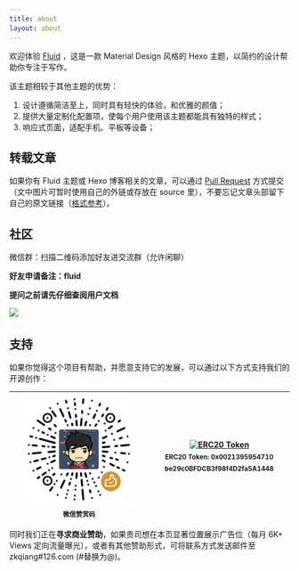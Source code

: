```yaml
---
title: about
layout: about
---
```


欢迎体验 [Fluid](https://github.com/fluid-dev/hexo-theme-fluid) ，这是一款 Material Design 风格的 Hexo 主题，以简约的设计帮助你专注于写作。

该主题相较于其他主题的优势：

1. 设计遵循简洁至上，同时具有轻快的体验，和优雅的颜值；
2. 提供大量定制化配置项，使每个用户使用该主题都能具有独特的样式；
3. 响应式页面，适配手机、平板等设备；

## 转载文章

如果你有 Fluid 主题或 Hexo 博客相关的文章，可以通过 [Pull Request](https://github.com/fluid-dev/hexo-fluid-blog/pulls) 方式提交（文中图片可暂时使用自己的外链或存放在 source 里），不要忘记文章头部留下自己的原文链接（[格式参考](https://raw.githubusercontent.com/fluid-dev/hexo-fluid-blog/master/source/_posts/hexo-darkmode.md)）。

## 社区

微信群：扫描二维码添加好友进交流群（允许闲聊）

<p><b>好友申请备注：fluid</b></p>
<p><b>提问之前请先仔细查阅用户文档</b></p>
<img width="200" src="https://cdn.jsdelivr.net/gh/fluid-dev/static@master/hexo-theme-fluid/wechat.png">

## 支持

如果你觉得这个项目有帮助，并愿意支持它的发展，可以通过以下方式支持我们的开源创作：

<table>
    <thead>
        <tr>
            <th align="center" style="width: 240px;">
                <div>
                    <img src="https://github.com/fluid-dev/static/blob/master/hexo-theme-fluid/sponsor.png?s=200&v=4" height="200px" alt="微信赞赏码"><br>
                    <sub>微信赞赏码</sub>
                </div>
            </th>
            <th align="center" style="width: 240px;">
                <div>
                    <a href="https://etherscan.io/address/0x0021395954710be29c0BFDCB3f98f4D2fa5A1448">
                        <img src="https://avatars.githubusercontent.com/u/6250754?s=200&v=4" height="200px" alt="ERC20 Token">
                    </a>
                    <br>
                    <sub>ERC20 Token: 0x0021395954710<br>be29c0BFDCB3f98f4D2fa5A1448</sub>
                </div>
            </th>
        </tr>
    </thead>
</table>

同时我们正在**寻求商业赞助**，如果贵司想在本页显著位置展示广告位（每月 6K+ Views 定向流量曝光），或者有其他赞助形式，可将联系方式发送邮件至 zkqiang#126.com (#替换为@)。
